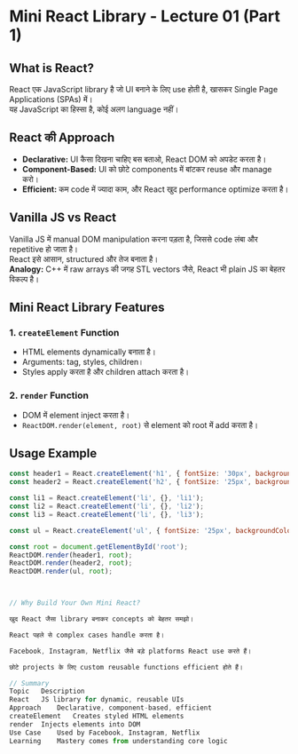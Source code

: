 # Mini React Library - Lecture 01 (Part 1)

## What is React?  
React एक JavaScript library है जो UI बनाने के लिए use होती है, खासकर Single Page Applications (SPAs) में।  
यह JavaScript का हिस्सा है, कोई अलग language नहीं।  

## React की Approach  
- **Declarative:** UI कैसा दिखना चाहिए बस बताओ, React DOM को अपडेट करता है।  
- **Component-Based:** UI को छोटे components में बांटकर reuse और manage करो।  
- **Efficient:** कम code में ज्यादा काम, और React खुद performance optimize करता है।  

## Vanilla JS vs React  
Vanilla JS में manual DOM manipulation करना पड़ता है, जिससे code लंबा और repetitive हो जाता है।  
React इसे आसान, structured और तेज बनाता है।  
**Analogy:** C++ में raw arrays की जगह STL vectors जैसे, React भी plain JS का बेहतर विकल्प है।  

## Mini React Library Features  

### 1. `createElement` Function  
- HTML elements dynamically बनाता है।  
- Arguments: tag, styles, children।  
- Styles apply करता है और children attach करता है।  

### 2. `render` Function  
- DOM में element inject करता है।  
- `ReactDOM.render(element, root)` से element को root में add करता है।  

## Usage Example  
```js
const header1 = React.createElement('h1', { fontSize: '30px', backgroundColor: 'blue', color: 'white' }, 'Hello Coder Army');
const header2 = React.createElement('h2', { fontSize: '25px', backgroundColor: 'black', color: 'white' }, 'Kaise Ho Aap Sab Log');

const li1 = React.createElement('li', {}, 'li1');
const li2 = React.createElement('li', {}, 'li2');
const li3 = React.createElement('li', {}, 'li3');

const ul = React.createElement('ul', { fontSize: '25px', backgroundColor: 'black', color: 'white' }, [li1, li2, li3]);

const root = document.getElementById('root');
ReactDOM.render(header1, root);
ReactDOM.render(header2, root);
ReactDOM.render(ul, root);



// Why Build Your Own Mini React?

खुद React जैसा library बनाकर concepts को बेहतर समझो।

React पहले से complex cases handle करता है।

Facebook, Instagram, Netflix जैसे बड़े platforms React use करते हैं।

छोटे projects के लिए custom reusable functions efficient होते हैं।

// Summary
Topic	Description
React	JS library for dynamic, reusable UIs
Approach	Declarative, component-based, efficient
createElement	Creates styled HTML elements
render	Injects elements into DOM
Use Case	Used by Facebook, Instagram, Netflix
Learning	Mastery comes from understanding core logic